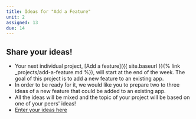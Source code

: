 ```yaml
---
title: Ideas for "Add a Feature"
unit: 2
assigned: 13
due: 14
---
```

## Share your ideas!

* Your next individual project, \[Add a feature]({{ site.baseurl }}{% link _projects/add-a-feature.md %}), will start at the end of the week. The goal of this project is to add a new feature to an existing app.
* In order to be ready for it, we would like you to prepare two to three ideas of a new feature that could be added to an existing app.
* All the ideas will be mixed and the topic of your project will be based on one of your peers' ideas!
* [Enter your ideas here](https://docs.google.com/spreadsheets/d/1HEHu-dLiIkzIaSTsjkAN7ccKqqNQIyS8sc_9tNeK9Bk/edit#gid=0)
